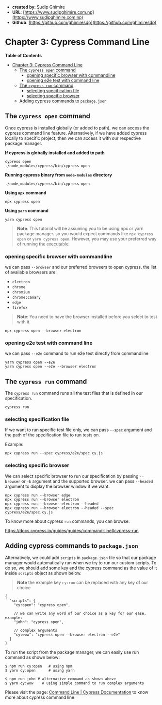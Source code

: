 - **created by**: Sudip Ghimire
- **URL**: [https://www.sudipghimire.com.np](https://www.sudipghimire.com.np)
- **Github**: [https://github.com/ghimiresdp](https://github.com/ghimiresdp)

# Chapter 3: Cypress Command Line

**Table of Contents**

- [Chapter 3: Cypress Command Line](#chapter-3-cypress-command-line)
  - [The `cypress open` command](#the-cypress-open-command)
    - [opening specific browser with commandline](#opening-specific-browser-with-commandline)
    - [opening e2e test with command line](#opening-e2e-test-with-command-line)
  - [The `cypress run` command](#the-cypress-run-command)
    - [selecting specification file](#selecting-specification-file)
    - [selecting specific browser](#selecting-specific-browser)
  - [Adding cypress commands to `package.json`](#adding-cypress-commands-to-packagejson)

## The `cypress open` command

Once cypress is installed globally (or added to path), we can access
the cypress command line feature. Alternatively, if we have added
cypress locally to specific project, then we can access it with our
respective package manager.

**If cypress is globally installed and added to path**

```shell
cypress open
./node_modules/cypress/bin/cypress open
```

**Running cypress binary from `node-modules` directory**

```shell
./node_modules/cypress/bin/cypress open
```

**Using `npx` command**

```shell
npx cypress open
```

**Using `yarn` command**

```shell
yarn cypress open
```

> **Note**: This tutorial will be assuming you to be using npx or yarn
> package manager. so you would expect commands like
> `npx cypress open` or `yarn cypress open`. However, you may use
> your preferred way of running the executable.

### opening specific browser with commandline

we can pass `--browser` and our preferred browsers to open cypress. the
list of available browsers are:

- `electron`
- `chrome`
- `chromium`
- `chrome:canary`
- `edge`
- `firefox`

> **Note**: You need to have the browser installed before you select
> to test with it.

```shell
npx cypress open --browser electron
```

### opening e2e test with command line

we can pass `--e2e` command to run e2e test directly from commandline

```shell
yarn cypress open --e2e
yarn cypress open --e2e --browser electron
```

## The `cypress run` command

The `cypress run` command runs all the test files that is defined in
our specification.

```shell
cypress run
```

### selecting specification file

If we want to run specific test file only, we can pass `--spec` argument
and the path of the specification file to run tests on.

Example:

```shell
npx cypress run --spec cypress/e2e/spec.cy.js
```

### selecting specific browser

We can select specific browser to run our specification by passing
`--browser` or `-b` argument and the supported browser. we can pass
`--headed` argument to display the browser window if we want.

```shell
npx cypress run --browser edge
npx cypress run --browser electron
npx cypress run --browser electron --headed
npx cypress run --browser electron --headed --spec cypress/e2e/spec.cy.js
```

To know more about cypress `run` commands, you can browse:

<https://docs.cypress.io/guides/guides/command-line#cypress-run>

## Adding cypress commands to `package.json`

Alternatively, we could add `scripts` in  `package.json` file so that
our package manager would automatically run when we try to run our
custom scripts. To do so, we should add some key and the cypress command
as the value of it inside `scripts` object as shown below.

> **Note** the example key `cy:run` can be replaced with any key of our
> choice

```json5
{
  "scripts": {
    "cy:open": "cypress open",

    // we can write any word of our choice as a key for our ease, example:
    "john": "cypress open",

    // complex arguments
    "cy:wow": "cypress open --browser electron --e2e"
  }
}
```

To run the script from the package manager, we can easily use run
command as shown below:

```shell
$ npm run cy:open   # using npm
$ yarn cy:open      # using yarn

$ npm run john # alternative command as shown above
$ yarn cy:wow    # using simple command to run complex arguments
```

Please visit the page:
[Command Line | Cypress Documentation](https://docs.cypress.io/guides/guides/command-line#What-you-ll-learn)
to know more about cypress command line.
